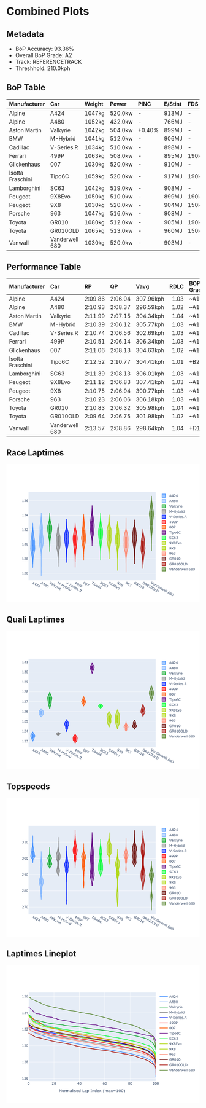 # Combined Plots

## Metadata

- BoP Accuracy: 93.36%
- Overall BoP Grade: A2
- Track: REFERENCETRACK
- Threshhold: 210.0kph

## BoP Table
| Manufacturer     | Car            | Weight   | Power   | PINC   | E/Stint   | FDS    |
|:-----------------|:---------------|:---------|:--------|:-------|:----------|:-------|
| Alpine           | A424           | 1047kg   | 520.0kw | -      | 913MJ     | -      |
| Alpine           | A480           | 1052kg   | 432.0kw | -      | 766MJ     | -      |
| Aston Martin     | Valkyrie       | 1042kg   | 504.0kw | +0.40% | 899MJ     | -      |
| BMW              | M-Hybrid       | 1041kg   | 512.0kw | -      | 906MJ     | -      |
| Cadillac         | V-Series.R     | 1034kg   | 510.0kw | -      | 898MJ     | -      |
| Ferrari          | 499P           | 1063kg   | 508.0kw | -      | 895MJ     | 190kph |
| Glickenhaus      | 007            | 1030kg   | 520.0kw | -      | 910MJ     | -      |
| Isotta Fraschini | Tipo6C         | 1059kg   | 520.0kw | -      | 917MJ     | 190kph |
| Lamborghini      | SC63           | 1042kg   | 519.0kw | -      | 908MJ     | -      |
| Peugeot          | 9X8Evo         | 1050kg   | 510.0kw | -      | 899MJ     | 190kph |
| Peugeot          | 9X8            | 1030kg   | 520.0kw | -      | 904MJ     | 150kph |
| Porsche          | 963            | 1047kg   | 516.0kw | -      | 908MJ     | -      |
| Toyota           | GR010          | 1080kg   | 512.0kw | -      | 905MJ     | 190kph |
| Toyota           | GR010OLD       | 1065kg   | 513.0kw | -      | 960MJ     | 150kph |
| Vanwall          | Vanderwell 680 | 1030kg   | 520.0kw | -      | 903MJ     | -      |

## Performance Table
| Manufacturer     | Car            | RP      | QP      | Vavg      |   RDLC | BOP-Grade   | Match   |
|:-----------------|:---------------|:--------|:--------|:----------|-------:|:------------|:--------|
| Alpine           | A424           | 2:09.86 | 2:06.04 | 307.96kph |   1.03 | ~A1         | 97.97%  |
| Alpine           | A480           | 2:10.93 | 2:08.37 | 296.59kph |   1.02 | ~A1         | 97.43%  |
| Aston Martin     | Valkyrie       | 2:11.99 | 2:07.15 | 304.34kph |   1.04 | ~A1         | 96.87%  |
| BMW              | M-Hybrid       | 2:10.39 | 2:06.12 | 305.77kph |   1.03 | ~A1         | 99.49%  |
| Cadillac         | V-Series.R     | 2:10.74 | 2:06.56 | 302.69kph |   1.03 | ~A1         | 99.94%  |
| Ferrari          | 499P           | 2:10.51 | 2:06.14 | 306.34kph |   1.03 | ~A1         | 99.53%  |
| Glickenhaus      | 007            | 2:11.06 | 2:08.13 | 304.63kph |   1.02 | ~A1         | 97.42%  |
| Isotta Fraschini | Tipo6C         | 2:12.52 | 2:10.77 | 304.41kph |   1.01 | +B2         | 80.60%  |
| Lamborghini      | SC63           | 2:11.39 | 2:08.13 | 306.01kph |   1.03 | ~A1         | 98.19%  |
| Peugeot          | 9X8Evo         | 2:11.12 | 2:06.83 | 307.41kph |   1.03 | ~A1         | 98.37%  |
| Peugeot          | 9X8            | 2:10.75 | 2:06.94 | 300.77kph |   1.03 | ~A1         | 99.93%  |
| Porsche          | 963            | 2:10.23 | 2:06.06 | 306.18kph |   1.03 | ~A1         | 99.56%  |
| Toyota           | GR010          | 2:10.83 | 2:06.32 | 305.98kph |   1.04 | ~A1         | 99.93%  |
| Toyota           | GR010OLD       | 2:09.64 | 2:06.75 | 301.98kph |   1.02 | ~A1         | 96.46%  |
| Vanwall          | Vanderwell 680 | 2:13.57 | 2:08.86 | 298.64kph |   1.04 | +Ω1         | 38.69%  |

## Race Laptimes
![Race Laptimes](images/race_violin.png)

## Quali Laptimes
![Quali Laptimes](images/quali_violin.png)

## Topspeeds
![Topspeeds](images/topspeed_violin.png)

## Laptimes Lineplot
![Laptimes Lineplot](images/laptime_line.png)

